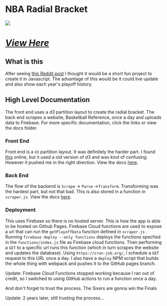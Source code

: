 # NBA Radial Bracket

![](https://i.imgur.com/Gpr3CET.jpg)

# _[View Here](http://matvarughese.me/nba-radial-bracket/)_

## What is this

After seeing [this Reddit post](https://www.reddit.com/r/nba/comments/bgckp4/updated_2019_playoffs_radial_bracket_celtics/) I thought it would be a short fun project to create it in Javascript. The advantage of this would be it could live update and also show each year's playoff history.

## High Level Documentation

The front end uses a d3 partition layout to create the radial bracket. The back end scrapes a website, Basketball Reference, once a day and uploads data to Firebase. For more specific documentation, click the links or view the docs folder.

### Front End

Front end is a `d3` partition layout. It was definitely the harder part. I found [this](https://llimllib.github.io/roundbracket/) online, but it used a old version of d3 and was kind of confusing. However it pushed me in the right direction. View the docs [here](https://github.com/varughese/nba-radial-bracket/blob/master/docs/frontend.md).

### Back End

The flow of the backend is `Scrape` → `Parse` →`Transform`. Transforming was the hardest part, but not that bad. This is also stored in a function in `scraper.js`. View the docs [here](https://github.com/varughese/nba-radial-bracket/blob/master/docs/backend.md).

### Deployment

This uses Firebase so there is no hosted server. This is how the app is able to be hosted on Github Pages. Firebase Cloud functions are used to expose a url that can run the `getPlayoffData` function defined in `scraper.js` . Running `firebase deploy --only functions` deploys the functions specfied in the `functions/index.js` file as Firebase cloud functions. Then performing a `GET` to a specific url runs this function (which in turn scrapes the website and updates the database). Using `https://cron-job.org/`, I schedule a `GET` request to this URL once a day. I also have a `deploy` NPM script that builds the whole thing with webpack and pushes it to the GitHub pages branch.

Update: Firebase Cloud Functions stopped working because I ran out of credit, so I switched to using GitHub actions to run a function once a day.

And don't forget to trust the process. The Sixers are gonna win the Finals

Update: 2 years later, still trusting the process...
